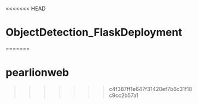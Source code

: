 <<<<<<< HEAD
# ObjectDetection_FlaskDeployment
=======
# pearlionweb
>>>>>>> c4f387ff1e647f31420ef7b6c31f18c9cc2b57a1
